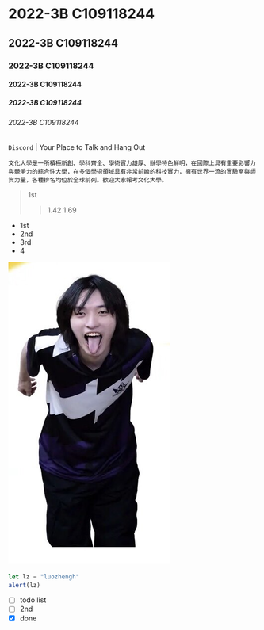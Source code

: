 # 2022-3B C109118244
## 2022-3B C109118244
### 2022-3B C109118244
#### 2022-3B C109118244
##### 2022-3B C109118244
###### 2022-3B C109118244

`Discord` | Your Place to Talk and Hang Out

```
文化大學是一所積極新創、學科齊全、學術實力雄厚、辦學特色鮮明，在國際上具有重要影響力與競爭力的綜合性大學，在多個學術領域具有非常前瞻的科技實力，擁有世界一流的實驗室與師資力量，各種排名均位於全球前列。歡迎大家報考文化大學。
```

> 1st
>> 1.42
>> 1.69

* 1st
* 2nd
* 3rd
* 4


![96](96.png)

```javascript
let lz = "luozhengh"
alert(lz)
```
- [ ] todo list
- [ ] 2nd
- [X] done
